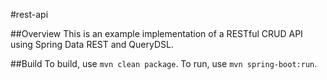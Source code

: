 #rest-api

##Overview
This is an example implementation of a RESTful CRUD API using Spring Data REST and QueryDSL.

##Build
To build, use `mvn clean package`. To run, use `mvn spring-boot:run`.
